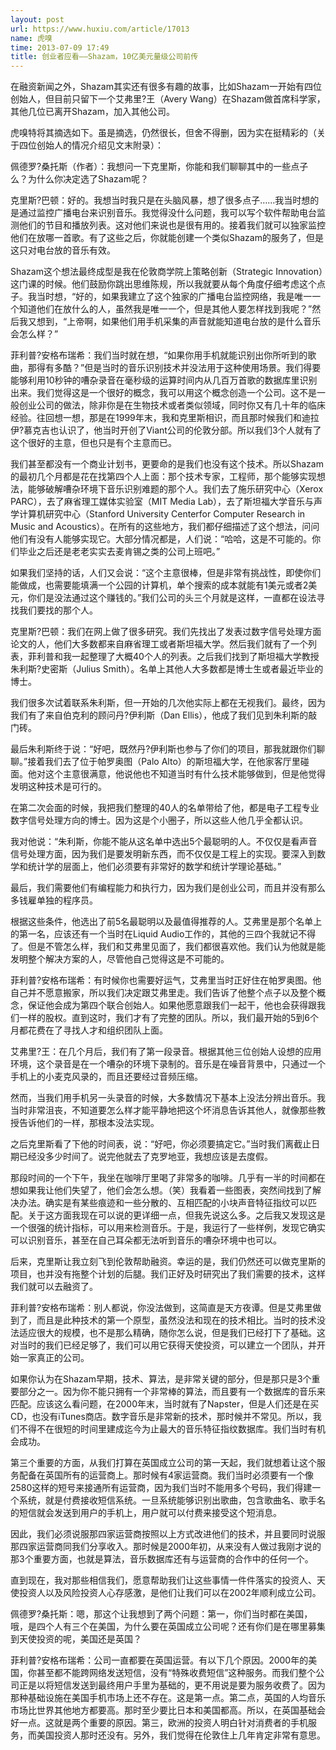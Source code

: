 ```yaml
---
layout: post
url: https://www.huxiu.com/article/17013
name: 虎嗅
time: 2013-07-09 17:49
title: 创业者应看——Shazam，10亿美元量级公司前传
---
```

在融资新闻之外，Shazam其实还有很多有趣的故事，比如Shazam一开始有四位创始人，但目前只留下一个艾弗里?王（Avery Wang）在Shazam做首席科学家，其他几位已离开Shazam，加入其他公司。

虎嗅特将其摘选如下。虽是摘选，仍然很长，但舍不得删，因为实在挺精彩的（关于四位创始人的情况介绍见文末附录）：

佩德罗?桑托斯（作者）：我想问一下克里斯，你能和我们聊聊其中的一些点子么？为什么你决定选了Shazam呢？

克里斯?巴顿：好的。我想当时我只是在头脑风暴，想了很多点子……我当时想的是通过监控广播电台来识别音乐。我觉得没什么问题，我可以写个软件帮助电台监测他们的节目和播放列表。这对他们来说也是很有用的。接着我们就可以独家监控他们在放哪一首歌。有了这些之后，你就能创建一个类似Shazam的服务了，但是这只对电台放的音乐有效。

Shazam这个想法最终成型是我在伦敦商学院上策略创新（Strategic Innovation）这门课的时候。他们鼓励你跳出思维陈规，所以我就要从每个角度仔细考虑这个点子。我当时想，“好的，如果我建立了这个独家的广播电台监控网络，我是唯一一个知道他们在放什么的人，虽然我是唯一一个，但是其他人要怎样找到我呢？”然后我又想到，“上帝啊，如果他们用手机采集的声音就能知道电台放的是什么音乐会怎么样？”

菲利普?安格布瑞希：我们当时就在想，“如果你用手机就能识别出你所听到的歌曲，那得有多酷？”但是当时的音乐识别技术并没法用于这种使用场景。我们得要能够利用10秒钟的嘈杂录音在毫秒级的运算时间内从几百万首歌的数据库里识别出来。我们觉得这是一个很好的概念，我可以用这个概念创造一个公司。这不是一般创业公司的做法，除非你是在生物技术或者类似领域，同时你又有几十年的临床经验。往回想一想，那是在1999年末，我和克里斯相识，而且那时候我们和迪拉伊?慕克吉也认识了，他当时开创了Viant公司的伦敦分部。所以我们3个人就有了这个很好的主意，但也只是有个主意而已。

我们甚至都没有一个商业计划书，更要命的是我们也没有这个技术。所以Shazam的最初几个月都是花在找第四个人上面：那个技术专家，工程师，那个能够实现想法，能够破解嘈杂环境下音乐识别难题的那个人。我们去了施乐研究中心（Xerox PARC），去了麻省理工媒体实验室（MIT Media Lab），去了斯坦福大学音乐与声学计算机研究中心（Stanford University Centerfor Computer Research in Music and Acoustics）。在所有的这些地方，我们都仔细描述了这个想法，问问他们有没有人能够实现它。大部分情况都是，人们说：“哈哈，这是不可能的。你们毕业之后还是老老实实去麦肯锡之类的公司上班吧。”

如果我们坚持的话，人们又会说：“这个主意很棒，但是非常有挑战性，即使你们能做成，也需要能填满一个公园的计算机，单个搜索的成本就能有1美元或者2美元，你们是没法通过这个赚钱的。”我们公司的头三个月就是这样，一直都在设法寻找我们要找的那个人。

克里斯?巴顿：我们在网上做了很多研究。我们先找出了发表过数字信号处理方面论文的人，他们大多数都来自麻省理工或者斯坦福大学。然后我们就有了一个列表，菲利普和我一起整理了大概40个人的列表。之后我们找到了斯坦福大学教授朱利斯?史密斯（Julius Smith）。名单上其他人大多数都是博士生或者最近毕业的博士。

我们很多次试着联系朱利斯，但一开始的几次他实际上都在无视我们。最终，因为我们有了来自伯克利的顾问丹?伊利斯（Dan Ellis），他成了我们见到朱利斯的敲门砖。

最后朱利斯终于说：“好吧，既然丹?伊利斯也参与了你们的项目，那我就跟你们聊聊。”接着我们去了位于帕罗奥图（Palo Alto）的斯坦福大学，在他家客厅里碰面。他对这个主意很满意，他说他也不知道当时有什么技术能够做到，但是他觉得发明这种技术是可行的。

在第二次会面的时候，我把我们整理的40人的名单带给了他，都是电子工程专业数字信号处理方向的博士。因为这是个小圈子，所以这些人他几乎全都认识。

我对他说：“朱利斯，你能不能从这名单中选出5个最聪明的人。不仅仅是看声音信号处理方面，因为我们是要发明新东西，而不仅仅是工程上的实现。要深入到数学和统计学的层面上，他们必须要有非常好的数学和统计学理论基础。”

最后，我们需要他们有编程能力和执行力，因为我们是创业公司，而且并没有那么多钱雇单独的程序员。

根据这些条件，他选出了前5名最聪明以及最值得推荐的人。艾弗里是那个名单上的第一名，应该还有一个当时在Liquid Audio工作的，其他的三四个我就记不得了。但是不管怎么样，我们和艾弗里见面了，我们都很喜欢他。我们认为他就是能发明整个解决方案的人，尽管他自己觉得这是不可能的。

菲利普?安格布瑞希：有时候你也需要好运气，艾弗里当时正好住在帕罗奥图。他自己并不愿意搬家，所以我们决定跟艾弗里走。我们告诉了他整个点子以及整个概念，保证他会成为第四个联合创始人。如果他愿意跟我们一起干，他也会获得跟我们一样的股权。直到这时，我们才有了完整的团队。所以，我们最开始的5到6个月都花费在了寻找人才和组织团队上面。

艾弗里?王：在几个月后，我们有了第一段录音。根据其他三位创始人设想的应用环境，这个录音是在一个嘈杂的环境下录制的。音乐是在噪音背景中，只通过一个手机上的小麦克风录的，而且还要经过音频压缩。

然而，当我们用手机另一头录音的时候，大多数情况下基本上没法分辨出音乐。我当时非常沮丧，不知道要怎么样才能平静地把这个坏消息告诉其他人，就像那些教授告诉他们的一样，那根本没法实现。

之后克里斯看了下他的时间表，说：“好吧，你必须要搞定它。”当时我们离截止日期已经没多少时间了。说完他就去了克罗地亚，我想应该是去度假。

那段时间的一个下午，我坐在咖啡厅里喝了非常多的咖啡。几乎有一半的时间都在想如果我让他们失望了，他们会怎么想。（笑）我看着一些图表，突然间找到了解决办法。确实是有某些痕迹和一些分散的、互相匹配的小块声音特征指纹可以匹配。关于这方面我现在可以说的更详细一点，但我先说这么多。之后我又发现这是一个很强的统计指标，可以用来检测音乐。于是，我运行了一些样例，发现它确实可以识别音乐，甚至在自己耳朵都无法听到音乐的嘈杂环境中也可以。

后来，克里斯让我立刻飞到伦敦帮助融资。幸运的是，我们仍然还可以做克里斯的项目，也并没有拖整个计划的后腿。我们正好及时研究出了我们需要的技术，这样我们就可以去融资了。

菲利普?安格布瑞希：别人都说，你没法做到，这简直是天方夜谭。但是艾弗里做到了，而且是此种技术的第一个原型，虽然没法和现在的技术相比。当时的技术没法适应很大的规模，也不是那么精确，随你怎么说，但是我们已经打下了基础。这对当时的我们已经足够了，我们可以用它获得天使投资，可以建立一个团队，并开始一家真正的公司。

如果你认为在Shazam早期，技术、算法，是非常关键的部分，但是那只是3个重要部分之一。因为你不能只拥有一个非常棒的算法，而且要有一个数据库的音乐来匹配。应该这么看问题，在2000年末，当时就有了Napster，但是人们还是在买CD，也没有iTunes商店。数字音乐是非常新的技术，那时候并不常见。所以，我们不得不在很短的时间里建成迄今为止最大的音乐特征指纹数据库。我们当时有机会成功。

第三个重要的方面，从我们打算在英国成立公司的第一天起，我们就想着让这个服务配备在英国所有的运营商上。那时候有4家运营商。我们当时必须要有一个像2580这样的短号来接通所有运营商，因为我们当时不能用多个号码，我们得建一个系统，就是付费接收短信系统。一旦系统能够识别出歌曲，包含歌曲名、歌手名的短信就会发送到用户的手机上，用户就可以付费来接受这个短消息。

因此，我们必须说服那四家运营商按照以上方式改进他们的技术，并且要同时说服那四家运营商同我们分享收入。那时候是2000年初，从来没有人做过我刚才说的那3个重要方面，也就是算法，音乐数据库还有与运营商的合作中的任何一个。

直到现在，我对那些相信我们，愿意帮助我们让这些事情一件件落实的投资人、天使投资人以及风险投资人心存感激，是他们让我们可以在2002年顺利成立公司。

佩德罗?桑托斯：嗯，那这个让我想到了两个问题：第一，你们当时都在美国，哦，是四个人有三个在美国，为什么要在英国成立公司呢？还有你们是在哪里募集到天使投资的呢，美国还是英国？

菲利普?安格布瑞希：公司一直都要在英国运营。有以下几个原因。2000年的美国，你甚至都不能跨网络发送短信，没有“特殊收费短信”这种服务。而我们整个公司正是以将短信发送到最终用户手里为基础的，更不用说是要为服务收费了。因为那种基础设施在美国手机市场上还不存在。这是第一点。第二点，英国的人均音乐市场比世界其他地方都要高。那时至少要比日本和美国都高。所以，在英国基础会好一点。这就是两个重要的原因。第三，欧洲的投资人明白针对消费者的手机服务，而美国投资人那时还没有。另外，我们觉得在伦敦住上几年肯定非常有意思。

